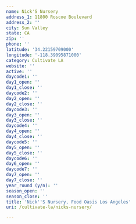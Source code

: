 ```yaml
---
name: Nick'S Nursery
address_1: 11800 Roscoe Boulevard
address_2: ''
city: Sun Valley
state: CA
zip: ''
phone: ''
latitude: '34.22159709000'
longitude: '-118.39095871000'
category: Cultivate LA
website: ''
active: ''
daycode1: ''
day1_open: ''
day1_close: ''
daycode2: ''
day2_open: ''
day2_close: ''
daycode3: ''
day3_open: ''
day3_close: ''
daycode4: ''
day4_open: ''
day4_close: ''
daycode5: ''
day5_open: ''
day5_close: ''
daycode6: ''
day6_open: ''
daycode7: ''
day7_open: ''
day7_close: ''
year_round (y/n): ''
season_open: ''
season_close: ''
title: 'Nick''S Nursery, Food Oasis Los Angeles'
uri: /cultivate-la/nicks-nursery/

---
```

